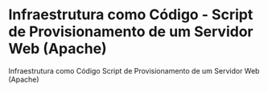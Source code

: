 # Infraestrutura como Código - Script de Provisionamento de um Servidor Web (Apache)
Infraestrutura como Código Script de Provisionamento de um Servidor Web (Apache)
